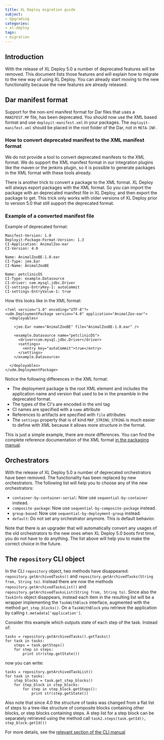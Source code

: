 ```yaml
---
title: XL Deploy migration guide
subject:
- Upgrading
categories:
- xl-deploy
tags:
- migration
---
```


## Introduction
With the release of XL Deploy 5.0 a number of deprecated features will be removed. This document lists those features and will explain how to migrate to the new way of using XL Deploy. You can already start moving to the new functionality because the new features are already released.

## Dar manifest format
Support for the non-xml manifest format for Dar files that uses a `MANIFEST.MF` file, has been deprecated. You should now use the XML based format and use `deployit-manifest.xml` in your packages. The `deployit-manifest.xml` should be placed in the root folder of the Dar, not in `META-INF`.

### How to convert deprecated manifest to the XML manifest format
We do not provide a tool to convert deprecated manifests to the XML format. We do support the XML manifest format in our integration plugins like the maven or the jenkins plugin, so it is possible to generate packages in the XML format with these tools already.

There is another trick to convert a package to the XML format. XL Deploy will always export packages with the XML format. So you can import the package with an deprecated manifest file in XL Deploy, and then export the package to get. This trick only works with older versions of XL Deploy prior to version 5.0 that still support the deprecated format.

### Example of a converted manifest file

Example of deprecated format:

    Manifest-Version: 1.0
    Deployit-Package-Format-Version: 1.3
    CI-Application: AnimalZoo-ear
    CI-Version: 4.0

    Name: AnimalZooBE-1.0.ear
    CI-Type: jee.Ear
    CI-Name: AnimalZooBE

    Name: petclinicDS
    CI-Type: example.Datasource
    CI-driver: com.mysql.jdbc.Driver
    CI-settings-EntryKey-1: autoCommit
    CI-settings-EntryValue-1: true

How this looks like in the XML format:

    <?xml version="1.0" encoding="UTF-8"?>
    <udm.DeploymentPackage version="4.0" application="AnimalZoo-ear">
      <deployables>

        <jee.Ear name="AnimalZooBE" file="AnimalZooBE-1.0.ear" />

        <example.Datasource name="petclinicDS">
          <driver>com.mysql.jdbc.Driver</driver>
          <settings>
            <entry key="autoCommit">true</entry>
          </settings>
        </example.Datasource>

      </deployables>
    </udm.DeploymentPackage>

Notice the following differences in the XML format:
* The deployment package is the root XML element and includes the application name and version that used to be in the preamble in the deprecated format.
* The types of the CI's are encoded in the xml tag
* CI names are specified with a `name` attribute
* References to artifacts are specified with `file` attributes
* The `settings` property that is of kind `MAP_STRING_STRING` is much easier to define with XML because it allows more structure in the format.

This is just a simple example, there are more differences. You can find the complete reference documentation of the XML format [in the packaging manual](xl-deploy/latest/packagingmanual.html).


## Orchestrators

With the release of XL Deploy 5.0 a number of deprecated orchestrators have been removed. The functionality has been replaced by new orchestrators. The following list will help you to choose any of the new orchestrators:

* `container-by-container-serial`: Now use `sequential-by-container` instead.
* `composite-package`: Now use `sequential-by-composite-package` instead.
* `group-based`: Now use `sequential-by-deployment-group` instead.
* `default`: Do not set any orchestrator anymore. This is default behavior.

Note that there is an upgrader that will automatically convert any usages of the old orchestrators to the new ones when XL Deploy 5.0 boots first time, you do not have to do anything. The list above will help you to make the correct choice in the future.


## The `repository` CLI object

In the CLI `repository` object, two methods have disappeared: `repository.getArchivedTasks()` and `repository.getArchivedTasks(String from, String to)`. Instead there are now the methods `repository.getArchivedTasksList()` and `repository.getArchivedTasksList(String from, String to)`. Since also the `TaskInfo` object disappears, instead each item in the resulting list will be a wrapper implementing the `TaskWithBlock` interface, augmented with the method `get_step_blocks()`. On a `TaskWithBlock` you retrieve the application by calling `t.metadata['application']`.

Consider this example which outputs state of each step of the task. Instead of:
    
    tasks = repository.getArchivedTasks().getTasks()
    for task in tasks:
        steps = task.getSteps()
        for step in steps:
            print str(step.getState())

now you can write:

    tasks = repository.getArchivedTaskList()
    for task in tasks:
        step_blocks = task.get_step_blocks()
        for step_block in step_blocks:
            for step in step_block.getSteps():
                print str(step.getState())

Also note that since 4.0 the structure of tasks was changed from a flat list of steps to a tree-like structure of composite blocks containing other blocks, or step blocks containing steps. A step list for a step block can be separately retrieved using the method call `task2.steps(task.getId(), step_block.getId())`

For more details, see the [relevant section of the CLI manual](xl-deploy/latest/climanual.html#retrieving-archived-tasks-from-the-repository)



































































